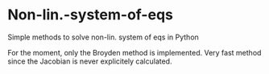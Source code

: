 # Non-lin.-system-of-eqs
Simple methods to solve non-lin. system of eqs in Python

For the moment, only the Broyden method is implemented. Very fast method since the Jacobian is never explicitely calculated.
